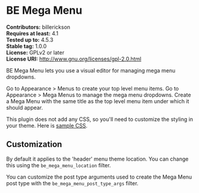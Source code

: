 # BE Mega Menu #
**Contributors:** billerickson  
**Requires at least:** 4.1  
**Tested up to:** 4.5.3  
**Stable tag:** 1.0.0  
**License:** GPLv2 or later  
**License URI:** http://www.gnu.org/licenses/gpl-2.0.html

BE Mega Menu lets you use a visual editor for managing mega menu dropdowns. 

Go to Appearance > Menus to create your top level menu items. Go to Appearance > Mega Menus to manage the mega menu dropdowns. Create a Mega Menu with the same title as the top level menu item under which it should appear.

This plugin does not add any CSS, so you'll need to customize the styling in your theme. Here is [sample CSS](https://gist.github.com/billerickson/c6c27cd06d9e24305f7d1d2fd8e46425).

## Customization ##

By default it applies to the 'header' menu theme location. You can change this using the `be_mega_menu_location` filter.

You can customize the post type arguments used to create the Mega Menu post type with the `be_mega_menu_post_type_args` filter.